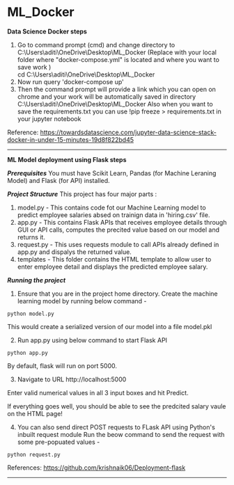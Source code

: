 # ML_Docker

**Data Science Docker steps**
1. Go to command prompt (cmd) and change directory to C:\Users\aditi\OneDrive\Desktop\ML_Docker (Replace with your local folder where "docker-compose.yml" is located and where you     want to save work )  
	cd C:\Users\aditi\OneDrive\Desktop\ML_Docker  
2. Now run query 'docker-compose up'  
3. Then the command prompt will provide a link which you can open on chrome and your work will be automatically saved in directory C:\Users\aditi\OneDrive\Desktop\ML_Docker
Also when you want to save the requirements.txt you can use !pip freeze > requirements.txt in your jupyter notebook

Reference: https://towardsdatascience.com/jupyter-data-science-stack-docker-in-under-15-minutes-19d8f822bd45

-------------------------------------

**ML Model deployment using Flask steps**

***Prerequisites***
You must have Scikit Learn, Pandas (for Machine Leraning Model) and Flask (for API) installed.

***Project Structure***
This project has four major parts :
1. model.py - This contains code fot our Machine Learning model to predict employee salaries absed on trainign data in 'hiring.csv' file.
2. app.py - This contains Flask APIs that receives employee details through GUI or API calls, computes the precited value based on our model and returns it.
3. request.py - This uses requests module to call APIs already defined in app.py and dispalys the returned value.
4. templates - This folder contains the HTML template to allow user to enter employee detail and displays the predicted employee salary.

***Running the project***
1. Ensure that you are in the project home directory. Create the machine learning model by running below command -
```
python model.py
```
This would create a serialized version of our model into a file model.pkl

2. Run app.py using below command to start Flask API
```
python app.py
```
By default, flask will run on port 5000.

3. Navigate to URL http://localhost:5000

Enter valid numerical values in all 3 input boxes and hit Predict.

If everything goes well, you should  be able to see the predcited salary vaule on the HTML page!

4. You can also send direct POST requests to FLask API using Python's inbuilt request module
Run the beow command to send the request with some pre-popuated values -
```
python request.py
```
References: https://github.com/krishnaik06/Deployment-flask

--------------------------------------------
